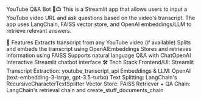 YouTube Q&A Bot 🤖📺
This is a Streamlit app that allows users to input a YouTube video URL and ask questions based on the video's transcript. The app uses LangChain, FAISS vector store, and OpenAI embeddings/LLM to retrieve relevant answers.

🚀 Features
Extracts transcript from any YouTube video (if available)
Splits and embeds the transcript using OpenAIEmbeddings
Stores and retrieves information using FAISS
Supports natural language Q&A with ChatOpenAI
Interactive Streamlit chatbot interface
🛠️ Tech Stack
Frontend/UI: Streamlit
Transcript Extraction: youtube_transcript_api
Embeddings & LLM: OpenAI (text-embedding-3-large, gpt-3.5-turbo)
Text Splitting: LangChain's RecursiveCharacterTextSplitter
Vector Store: FAISS
Retriever + QA Chain: LangChain's retrieval chain and create_stuff_documents_chain
